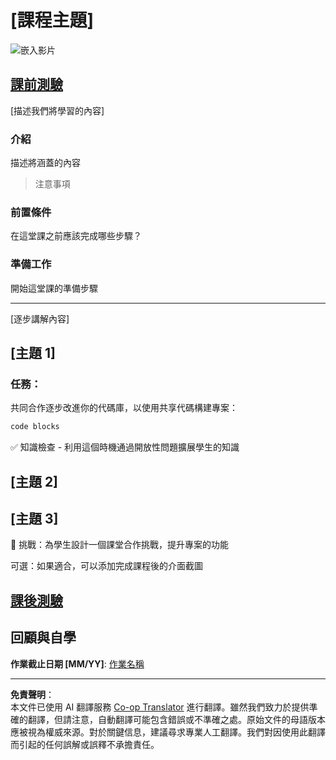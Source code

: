 <!--
CO_OP_TRANSLATOR_METADATA:
{
  "original_hash": "0494be70ad7fadd13a8c3d549c23e355",
  "translation_date": "2025-08-27T01:04:01+00:00",
  "source_file": "lesson-template/README.md",
  "language_code": "mo"
}
-->
# [課程主題]

![嵌入影片](../../../lesson-template/video-url)

## [課前測驗](../../../lesson-template/quiz-url)

[描述我們將學習的內容]

### 介紹

描述將涵蓋的內容

> 注意事項

### 前置條件

在這堂課之前應該完成哪些步驟？

### 準備工作

開始這堂課的準備步驟

---

[逐步講解內容]

## [主題 1]

### 任務：

共同合作逐步改進你的代碼庫，以使用共享代碼構建專案：

```html
code blocks
```

✅ 知識檢查 - 利用這個時機通過開放性問題擴展學生的知識

## [主題 2]

## [主題 3]

🚀 挑戰：為學生設計一個課堂合作挑戰，提升專案的功能

可選：如果適合，可以添加完成課程後的介面截圖

## [課後測驗](../../../lesson-template/quiz-url)

## 回顧與自學

**作業截止日期 [MM/YY]**: [作業名稱](assignment.md)

---

**免責聲明**：  
本文件已使用 AI 翻譯服務 [Co-op Translator](https://github.com/Azure/co-op-translator) 進行翻譯。雖然我們致力於提供準確的翻譯，但請注意，自動翻譯可能包含錯誤或不準確之處。原始文件的母語版本應被視為權威來源。對於關鍵信息，建議尋求專業人工翻譯。我們對因使用此翻譯而引起的任何誤解或誤釋不承擔責任。